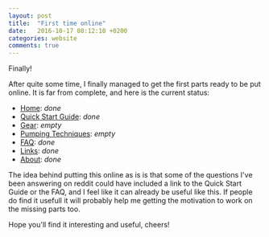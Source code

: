 ```yaml
---
layout: post
title:  "First time online"
date:   2016-10-17 08:12:10 +0200
categories: website
comments: true
---
```


Finally!

After quite some time, I finally managed to get the first parts ready to be put
online. It is far from complete, and here is the current status:

- [Home]({{site.baseurl}}/): *done*
- [Quick Start Guide]({{site.baseurl}}/qsg): *done*
- [Gear]({{site.baseurl}}/gear): *empty*
- [Pumping Techniques]({{site.baseurl}}/techniques): *empty*
- [FAQ]({{site.baseurl}}/faq): *done*
- [Links]({{site.baseurl}}/links): *done*
- [About]({{site.baseurl}}/about): *done*

The idea behind putting this online as is is that some of the questions I've been answering on reddit could have included a link to the Quick Start Guide or the FAQ, and I feel like it can already be useful like this. If people do find it usefull it will probably help me getting the motivation to work on the missing parts too.

Hope you'll find it interesting and useful, cheers!
